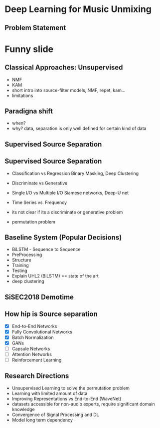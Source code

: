 # Deep Learning for Music Unmixing

## Problem Statement

# Funny slide

## Classical Approaches: Unsupervised

  * NMF
  * KAM
  * short intro into source-filter models, NMF, repet, kam...
  * limitations

## Paradigna shift

 * when?
 * why? data, separation is only well defined for certain kind of data

## Supervised Source Separation

## Supervised Source Separation

  * Classification vs Regression
    Binary Masking, Deep Clustering
  * Discriminate vs Generative

  * Single I/O vs Multiple I/O
    Siamese networks, Deep-U net

  * Time Series vs. Frequency
  * its not clear if its a discriminate or generative problem
  * permutation problem


## Baseline System (Popular Decisions)

 * BiLSTM - Sequence to Sequence
 * PreProcessing
 * Structure
 * Training
 * Testing
 * Explain UHL2 (BiLSTM) == state of the art
 * deep clustering

## SiSEC2018 Demotime

## How hip is Source separation

 * [X] End-to-End Networks
 * [X] Fully Convolutional Networks
 * [X] Batch Normalization
 * [X] GANs
 * [ ] Capsule Networks
 * [ ] Attention Networks
 * [ ] Reinforcement Learning

## Research Directions

 * Unsupervised Learning to solve the permutation problem
 * Learning with limited amount of data
 * Improving Representations vs End-to-End (WaveNet)
 * datasets accessible for non-audio experts, require significant domain knowledge
 * Convergence of Signal Processing and DL
 * Model long term dependency
